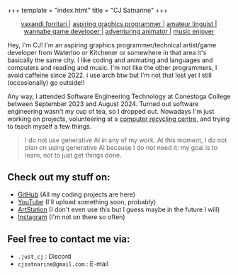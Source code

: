 +++
template = "index.html"
title = "CJ Satnarine"
+++
<center> <p> <a id="vaxandi_forritari" href="/projects/vaxandi_forritari/"> vaxandi forritari </a> |  <a id="aspiring_graphics_programmer" href="/projects/aspiring_graphics_programmer/"> aspiring graphics programmer </a> |  <a id="amateur_linguist" href="/projects/amateur_linguist/"> amateur linguist </a> | <a id="wannabe_game_developer" href="/projects/wannabe_game_developer/"> wannabe game developer </a> | <a id="adventuring_animator" href="/projects/adventuring_animator/"> adventuring animator </a> | <a id="music_enjoyer" href="/projects/music_enjoyer/">music enjoyer </a> </p> </center>

Hey, I'm CJ! I'm an aspiring graphics programmer/technical artist/game developer from Waterloo or Kitchener or somewhere in that area it's basically the same city. I like coding and animating and languages and computers and reading and music. I'm not like the other programmers, I avoid caffeine since 2022. i use arch btw but I'm not that lost yet I still (occasionally) go outside!! 

Any way, I attended Software Engineering Technology at Conestoga College between September 2023 and August 2024. Turned out software engineering wasn't my cup of tea, so I dropped out. Nowadays I'm just working on projects, volunteering at a [computer recycling centre](https://www.theworkingcentre.org/projects/computer-recycling/), and trying to teach myself a few things.

> I do not use generative AI in any of my work. At this moment, I do not plan on using generative AI because I do not need it: my goal is to learn, not to just get things done.

## Check out my stuff on: 
- [GitHub](https://github.com/CJSatnarine) (All my coding projects are here)
- [YouTube](https://www.youtube.com/@CJSatnarine) (I'll upload something soon, probably)
- [ArtStation](https://www.artstation.com/cjsatnarine) (I don't even use this but I guess maybe in the future I will)
- [Instagram](https://www.instagram.com/cjsatnarine/) (I'm not on there so often)
## Feel free to contact me via:
- `.just_cj` : Discord
- `cjsatnarine@gmail.com` : E-mail
<canvas id="rendering_canvas"/>
